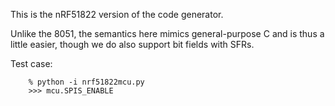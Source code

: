 This is the nRF51822 version of the code generator.

Unlike the 8051, the semantics here mimics general-purpose C and is
thus a little easier, though we do also support bit fields with SFRs.

Test case:

		% python -i nrf51822mcu.py
		>>> mcu.SPIS_ENABLE


